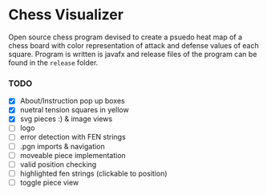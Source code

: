 # Chess Visualizer
Open source chess program devised to create a psuedo heat map of a chess board with color representation of attack and defense values of each square. Program is written is javafx and release files of the program can be found in the `release` folder.

### TODO
- [x] About/Instruction pop up boxes
- [x] nuetral tension squares in yellow
- [x] svg pieces :) & image views
- [ ] logo
- [ ] error detection with FEN strings
- [ ] .pgn imports & navigation
- [ ] moveable piece implementation
- [ ] valid position checking
- [ ] highlighted fen strings (clickable to position)
- [ ] toggle piece view

